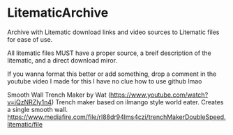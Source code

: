 # LitematicArchive
Archive with Litematic download links and video sources to Litematic files for ease of use.

All litematic files MUST have a proper source, a breif description of the litematic, and a direct download miror.

If you wanna format this better or add something, drop a comment in the youtube video I made for this I have no clue how to use github lmao



Smooth Wall Trench Maker by Wat (https://www.youtube.com/watch?v=iQzNRZIy1n4)
Trench maker based on ilmango style world eater. Creates a single smooth wall.
https://www.mediafire.com/file/rl88dr94lms4czi/trenchMakerDoubleSpeed.litematic/file
